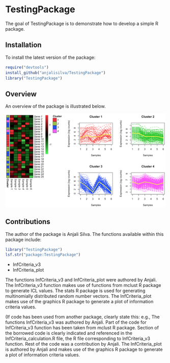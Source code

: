# TestingPackage

<!-- badges: start -->
<!-- badges: end -->

The goal of TestingPackage is to demonstrate how to develop a simple R package. 

## Installation

To install the latest version of the package:

``` r
require("devtools")
install_github("anjalisilva/TestingPackage")
library("TestingPackage")
```

## Overview

An overview of the package is illustrated below. 

![](./inst/extdata/SILVA_A_A1.png)


## Contributions

The author of the package is Anjali Silva. The functions available within this 
package include:

``` r
library("TestingPackage")
lsf.str("package:TestingPackage")
```

- InfCriteria_v3
- InfCriteria_plot

The functions InfCriteria_v3 and InfCriteria_plot were authored by Anjali. The InfCriteria_v3 function makes use of functions from mclust R package to generate ICL values. The stats R package is used for generating multinomially distributed random number vectors. The InfCriteria_plot makes use of the graphics R package to generate a plot of information criteria values. 


(If code has been used from another package, clearly state this: e.g., The functions InfCriteria_v3 was authored by Anjali. Part of the code for InfCriteria_v3 function has been taken from mclust R package. Section of the borrowed code is clearly indicated and referenced in the InfCriteria_calculation.R file, the R file corresponding to InfCriteria_v3 function. Rest of the code was a contribution by Anjali. The InfCriteria_plot is authored by Anjali and makes use of the graphics R package to generate a plot of information criteria values. 






